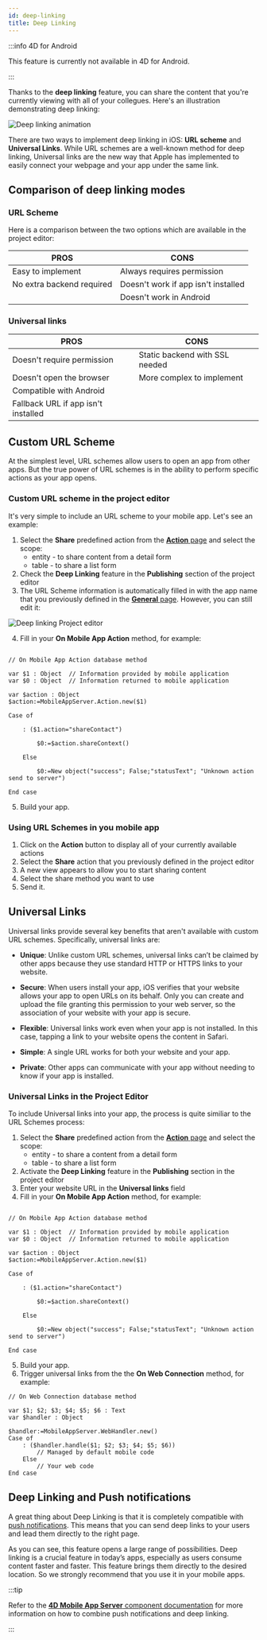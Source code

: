 ```yaml
---
id: deep-linking
title: Deep Linking
---
```


:::info 4D for Android

This feature is currently not available in 4D for Android.

:::

Thanks to the **deep linking** feature, you can share the content that you're currently viewing with all of your collegues. Here's an illustration demonstrating deep linking:

![Deep linking animation](img/4d-for-ios-deeplinking.gif)

There are two ways to implement deep linking in iOS: **URL scheme** and **Universal Links**. While URL schemes are a well-known method for deep linking, Universal links are the new way that Apple has implemented to easily connect your webpage and your app under the same link.


## Comparison of deep linking modes

### URL Scheme

Here is a comparison between the two options which are available in the project editor:

| PROS                      | CONS                                |
| ------------------------- | ----------------------------------- |
| Easy to implement         | Always requires permission          |
| No extra backend required | Doesn't work if app isn't installed |
|                           | Doesn't work in Android             |

### Universal links

| PROS                                | CONS                           |
| ----------------------------------- | ------------------------------ |
| Doesn't require permission          | Static backend with SSL needed |
| Doesn't open the browser            | More complex to implement      |
| Compatible with Android             |                                |
| Fallback URL if app isn't installed |                                |

## Custom URL Scheme

At the simplest level, URL schemes allow users to open an app from other apps. But the true power of URL schemes is in the ability to perform specific actions as your app opens.



### Custom URL scheme in the project editor

It's very simple to include an URL scheme to your mobile app. Let's see an example:

1. Select the **Share** predefined action from the [**Action** page](../project-definition/actions.md) and select the scope:
    *   entity - to share content from a detail form
    *   table - to share a list form
2. Check the **Deep Linking** feature in the **Publishing** section of the project editor
3. The URL Scheme information is automatically filled in with the app name that you previously defined in the [**General** page](../project-definition/general.md). However, you can still edit it:

![Deep linking Project editor](img/deep-linking-project-editor-publishing-section.png)

4. Fill in your **On Mobile App Action** method, for example:

```4d

// On Mobile App Action database method

var $1 : Object  // Information provided by mobile application
var $0 : Object  // Information returned to mobile application

var $action : Object
$action:=MobileAppServer.Action.new($1)

Case of 

    : ($1.action="shareContact")

        $0:=$action.shareContext()

    Else 

        $0:=New object("success"; False;"statusText"; "Unknown action send to server")

End case 

```

5. Build your app.


### Using URL Schemes in you mobile app

1. Click on the **Action** button to display all of your currently available actions
2. Select the **Share** action that you previously defined in the project editor
3. A new view appears to allow you to start sharing content
4. Select the share method you want to use
5. Send it.

## Universal Links

Universal links provide several key benefits that aren't available with custom URL schemes. Specifically, universal links are:

* **Unique**: Unlike custom URL schemes, universal links can’t be claimed by other apps because they use standard HTTP or HTTPS links to your website.

* **Secure**: When users install your app, iOS verifies that your website allows your app to open URLs on its behalf. Only you can create and upload the file granting this permission to your web server, so the association of your website with your app is secure.

* **Flexible**: Universal links work even when your app is not installed. In this case, tapping a link to your website opens the content in Safari.

* **Simple**: A single URL works for both your website and your app.

* **Private**: Other apps can communicate with your app without needing to know if your app is installed.

### Universal Links in the Project Editor

To include Universal links into your app, the process is quite similiar to the URL Schemes process:

1. Select the **Share** predefined action from the [**Action** page](../project-definition/actions.md) and select the scope:
    *   entity - to share a content from a detail form
    *   table - to share a list form
2. Activate the **Deep Linking** feature in the **Publishing** section in the project editor
3. Enter your website URL in the **Universal links** field
4. Fill in your **On Mobile App Action** method, for example:

```4d

// On Mobile App Action database method

var $1 : Object  // Information provided by mobile application
var $0 : Object  // Information returned to mobile application

var $action : Object
$action:=MobileAppServer.Action.new($1)

Case of 

    : ($1.action="shareContact")

        $0:=$action.shareContext()

    Else 

        $0:=New object("success"; False;"statusText"; "Unknown action send to server")

End case 

```

5. Build your app.
6. Trigger universal links from the the **On Web Connection** method, for example:

```4d
// On Web Connection database method

var $1; $2; $3; $4; $5; $6 : Text
var $handler : Object

$handler:=MobileAppServer.WebHandler.new()
Case of
    : ($handler.handle($1; $2; $3; $4; $5; $6))
        // Managed by default mobile code
    Else
        // Your web code
End case

```



## Deep Linking and Push notifications

A great thing about Deep Linking is that it is completely compatible with [push notifications](push-notification.md). This means that you can send deep links to your users and lead them directly to the right page.

As you can see, this feature opens a large range of possibilities. Deep linking is a crucial feature in today’s apps, especially as users consume content faster and faster. This feature brings them directly to the desired location. So we strongly recommend that you use it in your mobile apps.

:::tip

Refer to the [**4D Mobile App Server** component documentation](https://github.com/4d-for-ios/4D-Mobile-App-Server/blob/master/Documentation/Classes/PushNotification.md) for more information on how to combine push notifications and deep linking.

:::






